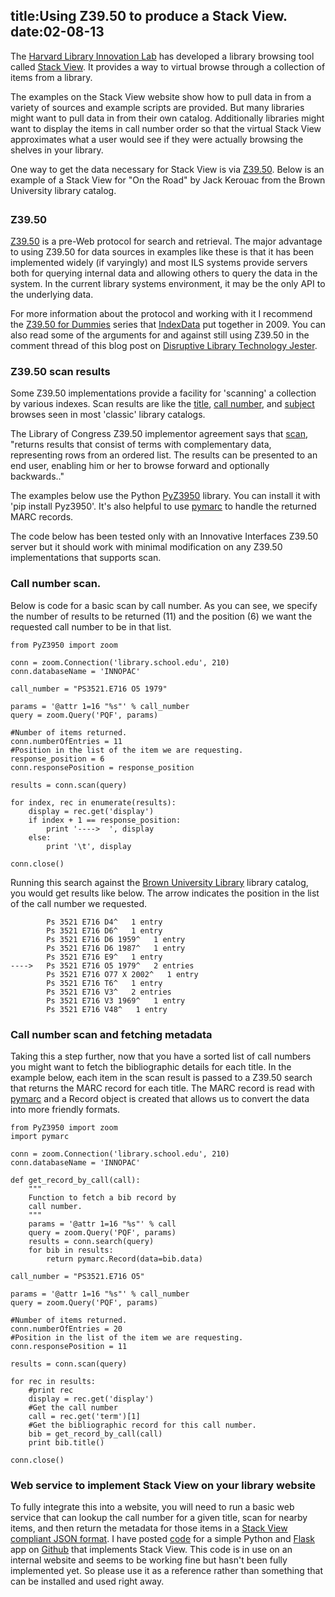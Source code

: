 title:Using Z39.50 to produce a Stack View.
date:02-08-13
----

The [Harvard Library Innovation Lab](http://librarylab.law.harvard.edu/) has developed a library browsing tool called [Stack View](http://librarylab.law.harvard.edu/blog/stack-view/).  It provides a way to virtual browse through a collection of items from a library.

The examples on the Stack View website show how to pull data in from a variety of sources and example scripts are provided.  But many libraries might want to pull data in from their own catalog.  Additionally libraries might want to display the items in call number order so that the virtual Stack View approximates what a user would see if they were actually browsing the shelves in your library.

One way to get the data necessary for Stack View is via [Z39.50](http://en.wikipedia.org/wiki/Z39.50).  Below is an example of a Stack View for "On the Road" by Jack Kerouac from the Brown University library catalog.

<!-- stackview.css to style the stack -->
<link rel="stylesheet" href="http://librarylab.law.harvard.edu/stackview/demo/lib/jquery.stackview.css" type="text/css">


<!-- stackview.js and all js dependencies -->
<script type="text/javascript" src="http://ajax.googleapis.com/ajax/libs/jquery/1.6.1/jquery.min.js"></script>
<script type="text/javascript" src="http://librarylab.law.harvard.edu/stackview/demo/lib/jquery.stackview.min.js"></script>

<div id="stackview" title="Sample Stack View" style="margin: 2em; "></div>

<script type="text/javascript">
    var data = {
  "start": "-1",
  "num_found": 40,
  "limit": 50,
  "docs": [
    {
      "callnumber": "PS3521.E716 D6 1987",
      "link": "http://library.brown.edu/find/Record/b3168718",
      "measurement_page_numeric": 245,
      "creator": [
        "Kerouac, Jack, 1922-1969."
      ],
      "measurement_height_numeric": 21,
      "items": 1,
      "title": "Doctor Sax :Faust part three /",
      "pub_date": "1987",
      "id": "b3168718",
      "shelfrank": 10
    },
    {
      "callnumber": "PS3521.E716 E9",
      "link": "http://library.brown.edu/find/Record/b1438756",
      "measurement_page_numeric": 128,
      "creator": [
        "Kerouac, Jack, 1922-1969."
      ],
      "measurement_height_numeric": 22,
      "items": 1,
      "title": "Excerpts from Visions of Cody.",
      "pub_date": "1959",
      "id": "b1438756",
      "shelfrank": 10
    },
    {
      "measurement_page_numeric": 605,
      "creator": [
        "Kerouac, Jack, 1922-1969."
      ],
      "items": 2,
      "title": "On the road /",
      "callnumber": "PS3521.E716 O5 1979",
      "link": "http://library.brown.edu/find/Record/b1102953",
      "shelfrank": 50,
      "measurement_height_numeric": 20,
      "pub_date": "1979",
      "id": "b1102953"
    },
    {
      "callnumber": "PS3521.E716 O77x 2002",
      "link": "http://library.brown.edu/find/Record/b3238455",
      "measurement_page_numeric": 176,
      "creator": [
        "Kerouac, Jack, 1922-1969."
      ],
      "measurement_height_numeric": 21,
      "items": 1,
      "title": "Orpheus emerged /",
      "pub_date": "2002",
      "id": "b3238455",
      "shelfrank": 10
    },
    {
      "callnumber": "PS3521.E716 T6",
      "link": "http://library.brown.edu/find/Record/b1438761",
      "measurement_page_numeric": 499,
      "creator": [
        "Kerouac, Jack, 1922-1969."
      ],
      "measurement_height_numeric": 22,
      "items": 1,
      "title": "The town & the city.",
      "pub_date": "1950",
      "id": "b1438761",
      "shelfrank": 10
    },
    {
      "measurement_page_numeric": 280,
      "creator": [
        "Kerouac, Jack, 1922-1969."
      ],
      "items": 1,
      "title": "Vanity of Duluoz :an adventurous education, 1935-46 /",
      "callnumber": "PS3521.E716 V3 1969",
      "link": "http://library.brown.edu/find/Record/b1438770",
      "shelfrank": 10,
      "measurement_height_numeric": 21,
      "pub_date": "1969",
      "id": "b1438770"
    },
    {
      "callnumber": "PS3521.E716 V3 1969",
      "link": "http://library.brown.edu/find/Record/b1438770",
      "measurement_page_numeric": 280,
      "creator": [
        "Kerouac, Jack, 1922-1969."
      ],
      "measurement_height_numeric": 21,
      "items": 1,
      "title": "Vanity of Duluoz :an adventurous education, 1935-46 /",
      "pub_date": "1969",
      "id": "b1438770",
      "shelfrank": 10
    },
    {
      "callnumber": "PS3521.E716 V48",
      "link": "http://library.brown.edu/find/Record/b1438775",
      "measurement_page_numeric": 398,
      "creator": [
        "Kerouac, Jack, 1922-1969."
      ],
      "measurement_height_numeric": 24,
      "items": 1,
      "title": "Visions of Cody",
      "pub_date": "1972",
      "id": "b1438775",
      "shelfrank": 10
    },
    {
      "callnumber": "PS3521.E716 V5",
      "link": "http://library.brown.edu/find/Record/b1438779",
      "measurement_page_numeric": 151,
      "creator": [
        "Kerouac, Jack, 1922-1969."
      ],
      "measurement_height_numeric": 21,
      "items": 2,
      "title": "Visions of Gerard.",
      "pub_date": "1963",
      "id": "b1438779",
      "shelfrank": 50
    },
    {
      "callnumber": "PS3521.E716 Z72",
      "link": "http://library.brown.edu/find/Record/b1438783",
      "measurement_page_numeric": 419,
      "creator": [
        "Charters, Ann."
      ],
      "measurement_height_numeric": 24,
      "items": 1,
      "title": "Kerouac;a biography.",
      "pub_date": "1973",
      "id": "b1438783",
      "shelfrank": 10
    },
    {
      "measurement_page_numeric": 60,
      "creator": [
        "Gifford, Barry, 1946-"
      ],
      "items": 1,
      "title": "Kerouac's town /",
      "callnumber": "PS3521.E716 Z756 1977",
      "link": "http://library.brown.edu/find/Record/b1083350",
      "shelfrank": 10,
      "measurement_height_numeric": 18,
      "pub_date": "1977",
      "id": "b1083350"
    },
    {
      "callnumber": "PS3521.E716 Z755",
      "link": "http://library.brown.edu/find/Record/b1095175",
      "measurement_page_numeric": 339,
      "creator": [
        "Gifford, Barry, 1946-"
      ],
      "measurement_height_numeric": 24,
      "items": 4,
      "title": "Jack's book :an oral biography of Jack Kerouac /",
      "pub_date": "1978",
      "id": "b1095175",
      "shelfrank": 100
    },
    {
      "callnumber": "PS3521.E716 Z756 1977",
      "link": "http://library.brown.edu/find/Record/b1083350",
      "measurement_page_numeric": 60,
      "creator": [
        "Gifford, Barry, 1946-"
      ],
      "measurement_height_numeric": 18,
      "items": 1,
      "title": "Kerouac's town /",
      "pub_date": "1977",
      "id": "b1083350",
      "shelfrank": 10
    },
    {
      "callnumber": "PS3521.E716 Z76",
      "link": "http://library.brown.edu/find/Record/b1050253",
      "measurement_page_numeric": 150,
      "creator": [
        "Hipkiss, Robert A., 1935-"
      ],
      "measurement_height_numeric": 23,
      "items": 1,
      "title": "Jack Kerouac, prophet of the new romanticism :a critical study of the published works of Kerouac and a comparison of them to those of J. D. Salinger, James Purdy, John Knowles, and Ken Kesey /",
      "pub_date": "1976",
      "id": "b1050253",
      "shelfrank": 10
    },
    {
      "callnumber": "PS3521.E716 Z775",
      "link": "http://library.brown.edu/find/Record/b1126318",
      "measurement_page_numeric": 400,
      "creator": [
        "McNally, Dennis."
      ],
      "measurement_height_numeric": 24,
      "items": 2,
      "title": "Desolate angel :Jack Kerouace, the Beat generation, and America /",
      "pub_date": "1979",
      "id": "b1126318",
      "shelfrank": 50
    },
    {
      "callnumber": "1-SIZE PS3521.E716 Z776x",
      "link": "http://library.brown.edu/find/Record/b1296288",
      "measurement_page_numeric": 250,
      "creator": [],
      "measurement_height_numeric": 28,
      "items": 2,
      "title": "Moody Street irregulars.",
      "pub_date": "1978",
      "id": "b1296288",
      "shelfrank": 50
    },
    {
      "callnumber": "PS3521.E718 H6",
      "link": "http://library.brown.edu/find/Record/b1094786",
      "measurement_page_numeric": 264,
      "creator": [
        "Kerr, Jean."
      ],
      "measurement_height_numeric": 22,
      "items": 1,
      "title": "How I got to be perfect /",
      "pub_date": "1978",
      "id": "b1094786",
      "shelfrank": 10
    },
    {
      "callnumber": "PS3521.E718 M3",
      "link": "http://library.brown.edu/find/Record/b1438789",
      "measurement_page_numeric": 181,
      "creator": [
        "Kerr, Jean."
      ],
      "measurement_height_numeric": 22,
      "items": 2,
      "title": "Mary, Mary.",
      "pub_date": "1963",
      "id": "b1438789",
      "shelfrank": 50
    },
    {
      "callnumber": "PS3521.E718 P6",
      "link": "http://library.brown.edu/find/Record/b1002686",
      "measurement_page_numeric": 202,
      "creator": [
        "Kerr, Jean."
      ],
      "measurement_height_numeric": 22,
      "items": 2,
      "title": "Poor Richard;[a play]",
      "pub_date": "1965",
      "id": "b1002686",
      "shelfrank": 50
    },
    {
      "measurement_page_numeric": 168,
      "creator": [
        "Kerr, Jean."
      ],
      "items": 2,
      "title": "The snake has all the lines.",
      "callnumber": "PS3521.E718 S5",
      "link": "http://library.brown.edu/find/Record/b1438792",
      "shelfrank": 50,
      "measurement_height_numeric": 22,
      "pub_date": "1960",
      "id": "b1438792"
    },
    {
      "callnumber": "PS3521.E72 I3",
      "link": "http://library.brown.edu/find/Record/b1438797",
      "measurement_page_numeric": 292,
      "creator": [
        "Kerr, Sophie, 1880-1965."
      ],
      "measurement_height_numeric": 20,
      "items": 1,
      "title": "In for a penny",
      "pub_date": "1931",
      "id": "b1438797",
      "shelfrank": 10
    },
    {
      "callnumber": "PS3521.E72 S4",
      "link": "http://library.brown.edu/find/Record/b1438800",
      "measurement_page_numeric": 3,
      "creator": [
        "Kerr, Sophie, 1880-1965."
      ],
      "measurement_height_numeric": 20,
      "items": 1,
      "title": "The see-saw;a story of to-day,",
      "pub_date": "1919",
      "id": "b1438800",
      "shelfrank": 10
    },
    {
      "callnumber": "PS3521.E735 A6 1995",
      "link": "http://library.brown.edu/find/Record/b2305716",
      "measurement_page_numeric": 625,
      "creator": [
        "Kerouac, Jack, 1922-1969."
      ],
      "measurement_height_numeric": 21,
      "items": 2,
      "title": "The portable Jack Kerouac /",
      "pub_date": "1995",
      "id": "b2305716",
      "shelfrank": 50
    },
    {
      "callnumber": "PS3521.E735 A6x 1990",
      "link": "http://library.brown.edu/find/Record/b2096271",
      "measurement_page_numeric": 3,
      "creator": [
        "Kerouac, Jack, 1922-1969."
      ],
      "measurement_height_numeric": 4,
      "items": 4,
      "title": "The Jack Kerouac collection",
      "pub_date": "1990",
      "id": "b2096271",
      "shelfrank": 100
    },
    {
      "callnumber": "PS3521.E735 A92 1999",
      "link": "http://library.brown.edu/find/Record/b2988454",
      "measurement_page_numeric": 249,
      "creator": [
        "Kerouac, Jack, 1922-1969."
      ],
      "measurement_height_numeric": 23,
      "items": 2,
      "title": "Atop an Underwood :early stories and other writings /",
      "pub_date": "1999",
      "id": "b2988454",
      "shelfrank": 50
    },
    {
      "callnumber": "PS3521.E735 B55 1995",
      "link": "http://library.brown.edu/find/Record/b2362786",
      "measurement_page_numeric": 1,
      "creator": [
        "Kerouac, Jack, 1922-1969."
      ],
      "measurement_height_numeric": 19,
      "items": 2,
      "title": "Book of blues /",
      "pub_date": "1995",
      "id": "b2362786",
      "shelfrank": 50
    },
    {
      "callnumber": "PS3521.E735 B667 2006",
      "link": "http://library.brown.edu/find/Record/b4037830",
      "measurement_page_numeric": 413,
      "creator": [
        "Kerouac, Jack, 1922-1969."
      ],
      "measurement_height_numeric": 16,
      "items": 1,
      "title": "Book of sketches, 1952-57 /",
      "pub_date": "2006",
      "id": "b4037830",
      "shelfrank": 10
    },
    {
      "callnumber": "PS3521.E735 D48 1959",
      "link": "http://library.brown.edu/find/Record/b2586148",
      "measurement_page_numeric": 192,
      "creator": [
        "Kerouac, Jack, 1922-1969."
      ],
      "measurement_height_numeric": 18,
      "items": 3,
      "title": "The Dharma bums /",
      "pub_date": "1959",
      "id": "b2586148",
      "shelfrank": 70
    },
    {
      "callnumber": "PS3521.E735 M34 1993",
      "link": "http://library.brown.edu/find/Record/b3984953",
      "measurement_page_numeric": 194,
      "creator": [
        "Kerouac, Jack, 1922-1969."
      ],
      "measurement_height_numeric": 20,
      "items": 1,
      "title": "Maggie Cassidy /",
      "pub_date": "1993",
      "id": "b3984953",
      "shelfrank": 10
    },
    {
      "callnumber": "PS3521.E735 M435 1992",
      "link": "http://library.brown.edu/find/Record/b2069765",
      "measurement_page_numeric": 202,
      "creator": [
        "Jones, James T., 1948-"
      ],
      "measurement_height_numeric": 23,
      "items": 1,
      "title": "A map of Mexico City blues :Jack Kerouac as poet /",
      "pub_date": "1992",
      "id": "b2069765",
      "shelfrank": 10
    },
    {
      "callnumber": "PS3521.E735 O5 2007",
      "link": "http://library.brown.edu/find/Record/b4357673",
      "measurement_page_numeric": 408,
      "creator": [
        "Kerouac, Jack, 1922-1969."
      ],
      "measurement_height_numeric": 24,
      "items": 1,
      "title": "On the road :the original scroll /",
      "pub_date": "2007",
      "id": "b4357673",
      "shelfrank": 10
    },
    {
      "callnumber": "PS3521.E735 O5 2009",
      "link": "http://library.brown.edu/find/Record/b6149606",
      "measurement_page_numeric": 1,
      "creator": [
        "Kerouac, Jack, 1922-1969."
      ],
      "measurement_height_numeric": 20,
      "items": 1,
      "title": "Getting inside Jack Kerouac's head /",
      "pub_date": "2009",
      "id": "b6149606",
      "shelfrank": 10
    },
    {
      "callnumber": "PS3521.E735 O5x 1957",
      "link": "http://library.brown.edu/find/Record/b4040534",
      "measurement_page_numeric": 254,
      "creator": [
        "Kerouac, Jack, 1922-1969."
      ],
      "measurement_height_numeric": 18,
      "items": 1,
      "title": "On the road /",
      "pub_date": "1957",
      "id": "b4040534",
      "shelfrank": 10
    },
    {
      "callnumber": "PS3521.E735 O5x 1958",
      "link": "http://library.brown.edu/find/Record/b2598586",
      "measurement_page_numeric": 254,
      "creator": [
        "Kerouac, Jack, 1922-1969."
      ],
      "measurement_height_numeric": 18,
      "items": 1,
      "title": "On the road /",
      "pub_date": "1958",
      "id": "b2598586",
      "shelfrank": 10
    },
    {
      "callnumber": "1-SIZE PS3521.E735 O5325 2007",
      "link": "http://library.brown.edu/find/Record/b4758951",
      "measurement_page_numeric": 207,
      "creator": [
        "Gewirtz, Isaac."
      ],
      "measurement_height_numeric": 29,
      "items": 1,
      "title": "Beatific souls :Jack Kerouac on the road /",
      "pub_date": "2007",
      "id": "b4758951",
      "shelfrank": 10
    },
    {
      "callnumber": "PS3521.E735 O533 1999",
      "link": "http://library.brown.edu/find/Record/b2982105",
      "measurement_page_numeric": 137,
      "creator": [
        "Holton, Robert, 1950-"
      ],
      "measurement_height_numeric": 23,
      "items": 1,
      "title": "On the road :Kerouac's ragged American journey /",
      "pub_date": "1999",
      "id": "b2982105",
      "shelfrank": 10
    },
    {
      "measurement_page_numeric": 205,
      "creator": [
        "Leland, John, 1959-"
      ],
      "items": 1,
      "title": "Why Kerouac matters :the lessons of On the road (they're not what you think) /",
      "callnumber": "PS3521.E735 O5347 2007",
      "link": "http://library.brown.edu/find/Record/b4181991",
      "shelfrank": 10,
      "measurement_height_numeric": 22,
      "pub_date": "2007",
      "id": "b4181991"
    },
    {
      "callnumber": "PS3521.E735 O5347 2007",
      "link": "http://library.brown.edu/find/Record/b4181991",
      "measurement_page_numeric": 205,
      "creator": [
        "Leland, John, 1959-"
      ],
      "measurement_height_numeric": 22,
      "items": 1,
      "title": "Why Kerouac matters :the lessons of On the road (they're not what you think) /",
      "pub_date": "2007",
      "id": "b4181991",
      "shelfrank": 10
    },
    {
      "callnumber": "PS3521.E735 O537 1999",
      "link": "http://library.brown.edu/find/Record/b2857341",
      "measurement_page_numeric": 130,
      "creator": [
        "Swartz, Omar."
      ],
      "measurement_height_numeric": 24,
      "items": 1,
      "title": "The view from On the road :the rhetorical vision of Jack Kerouac /",
      "pub_date": "1999",
      "id": "b2857341",
      "shelfrank": 10
    },
    {
      "callnumber": "PS3521.E735 O55 2009",
      "link": "http://library.brown.edu/find/Record/b4671317",
      "measurement_page_numeric": 214,
      "creator": [],
      "measurement_height_numeric": 23,
      "items": 1,
      "title": "What's your road, man? :critical essays on Jack Kerouac's On the road /",
      "pub_date": "2009",
      "id": "b4671317",
      "shelfrank": 10
    },
    {
      "callnumber": "1951 K3966 J69s 1994",
      "link": "http://library.brown.edu/find/Record/b2247678",
      "measurement_page_numeric": 4,
      "creator": [
        "Kerouac, Jack, 1922-1969."
      ],
      "measurement_height_numeric": 16,
      "items": 3,
      "title": "Scripture of the golden eternity /",
      "pub_date": "1994",
      "id": "b2247678",
      "shelfrank": 70
    }
  ]
};
    $(function () {
            $('#stackview').stackView(
                {
                "data" : data,
                'books_per_page': "1",
                'start': "30",
                'ribbon': "Stackview -- On the road -- PS3521.E716 O5",
                }
            );
    });
</script>

### Z39.50

[Z39.50](http://en.wikipedia.org/wiki/Z39.50) is a pre-Web protocol for search and retrieval.  The major advantage to using Z39.50 for data sources in examples like these is that it has been implemented widely (if varyingly) and most ILS systems provide servers both for querying internal data and allowing others to query the data in the system.  In the current library systems environment, it may be the only API to the underlying data.

For more information about the protocol and working with it I recommend the [Z39.50 for Dummies](http://www.indexdata.com/blog/2009/08/z3950-dummies) series that [IndexData](http://www.indexdata.com) put together in 2009.  You can also read some of the arguments for and against still using Z39.50 in the comment thread of this blog post on [Disruptive Library Technology Jester](http://dltj.org/article/z3950-for-dummies/).

### Z39.50 scan results
Some Z39.50 implementations provide a facility for 'scanning' a collection by various indexes.  Scan results are like the [title](http://josiah.brown.edu/search~S7/t?SEARCH=on+the+road), [call number](http://josiah.brown.edu/search/c?searchtype=c&searcharg=PS3521.E716), and [subject](http://josiah.brown.edu/search~S7/d?search=blizzards) browses seen in most 'classic' library catalogs.

The Library of Congress Z39.50 implementor agreement says that [scan](http://www.loc.gov/z3950/agency/contributions/2.html), "returns results that consist of terms with complementary data, representing rows from an ordered list. The results can be presented to an end user, enabling him or her to browse forward and optionally backwards.."

The examples below use the Python [PyZ3950](https://github.com/asl2/PyZ3950) library.  You can install it with 'pip install Pyz3950'.  It's also helpful to use [pymarc](https://github.com/edsu/pymarc/) to handle the returned MARC records.

The code below has been tested only with an Innovative Interfaces Z39.50 server but it should work with minimal modification on any Z39.50 implementations that supports scan.

### Call number scan.

Below is code for a basic scan by call number.  As you can see, we specify the number of results to be returned (11) and the position (6) we want the requested call number to be in that list.

~~~~{.python}
from PyZ3950 import zoom

conn = zoom.Connection('library.school.edu', 210)
conn.databaseName = 'INNOPAC'

call_number = "PS3521.E716 O5 1979"

params = '@attr 1=16 "%s"' % call_number
query = zoom.Query('PQF', params)

#Number of items returned.
conn.numberOfEntries = 11
#Position in the list of the item we are requesting.
response_position = 6
conn.responsePosition = response_position

results = conn.scan(query)

for index, rec in enumerate(results):
    display = rec.get('display')
    if index + 1 == response_position:
        print '---->  ', display
    else:
        print '\t', display

conn.close()
~~~~

Running this search against the [Brown University Library](http://library.brown.edu/) library catalog, you would get results like below.  The arrow indicates the position in the list of the call number we requested.

~~~
        Ps 3521 E716 D4^   1 entry
        Ps 3521 E716 D6^   1 entry
        Ps 3521 E716 D6 1959^   1 entry
        Ps 3521 E716 D6 1987^   1 entry
        Ps 3521 E716 E9^   1 entry
---->   Ps 3521 E716 O5 1979^   2 entries
        Ps 3521 E716 O77 X 2002^   1 entry
        Ps 3521 E716 T6^   1 entry
        Ps 3521 E716 V3^   2 entries
        Ps 3521 E716 V3 1969^   1 entry
        Ps 3521 E716 V48^   1 entry

~~~

### Call number scan and fetching metadata

Taking this a step further, now that you have a sorted list of call numbers you might want to fetch the bibliographic details for each title.  In the example below, each item in the scan result is passed to a Z39.50 search that returns the MARC record for each title.  The MARC record is read with [pymarc](https://github.com/edsu/pymarc/) and a Record object is created that allows us to convert the data into more friendly formats.

~~~~{.python}
from PyZ3950 import zoom
import pymarc

conn = zoom.Connection('library.school.edu', 210)
conn.databaseName = 'INNOPAC'

def get_record_by_call(call):
    """
    Function to fetch a bib record by
    call number.
    """
    params = '@attr 1=16 "%s"' % call
    query = zoom.Query('PQF', params)
    results = conn.search(query)
    for bib in results:
        return pymarc.Record(data=bib.data)

call_number = "PS3521.E716 O5"

params = '@attr 1=16 "%s"' % call_number
query = zoom.Query('PQF', params)

#Number of items returned.
conn.numberOfEntries = 20
#Position in the list of the item we are requesting.
conn.responsePosition = 11

results = conn.scan(query)

for rec in results:
    #print rec
    display = rec.get('display')
    #Get the call number
    call = rec.get('term')[1]
    #Get the bibliographic record for this call number.
    bib = get_record_by_call(call)
    print bib.title()

conn.close()
~~~~

### Web service to implement Stack View on your library website

To fully integrate this into a website, you will need to run a basic web service that can lookup the call number for a given title, scan for nearby items, and then return the metadata for those items in a [Stack View compliant JSON format](http://librarylab.law.harvard.edu/projects/stackview/demo/documentation.html).  I have posted [code](https://gist.github.com/lawlesst/4722068) for a simple Python and [Flask](http://flask.pocoo.org/) app on [Github](https://gist.github.com/lawlesst/4722068) that implements Stack View.  This code is in use on an internal website and seems to be working fine but hasn't been fully implemented yet.  So please use it as a reference rather than something that can be installed and used right away.


